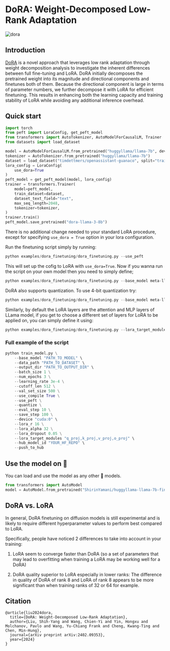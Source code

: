# DoRA: Weight-Decomposed Low-Rank Adaptation

![dora](https://i.ytimg.com/vi/m7KQdGSr0Dg/maxresdefault.jpg)


## Introduction
[DoRA](https://arxiv.org/abs/2402.09353) is a novel approach that leverages low rank adaptation through weight decomposition analysis to investigate the inherent differences between full fine-tuning and LoRA. DoRA initially decomposes the pretrained weight into its magnitude and directional components and finetunes both of them. Because the directional component is large in terms of parameter numbers, we further decompose it with LoRA for efficient finetuning. This results in enhancing both the learning capacity and training stability of LoRA while avoiding any additional inference overhead.

## Quick start
```python
import torch
from peft import LoraConfig, get_peft_model
from transformers import AutoTokenizer, AutoModelForCausalLM, Trainer
from datasets import load_dataset

model = AutoModelForCausalLM.from_pretrained("huggyllama/llama-7b", device_map="cuda") #default model is huggyllama/llama-7b
tokenizer = AutoTokenizer.from_pretrained("huggyllama/llama-7b")
dataset = load_dataset("timdettmers/openassistant-guanaco", split="train")
lora_config = LoraConfig(
    use_dora=True
)
peft_model = get_peft_model(model, lora_config)
trainer = transformers.Trainer(
    model=peft_model,
    train_dataset=dataset,
    dataset_text_field="text",
    max_seq_length=2048,
    tokenizer=tokenizer,
)
trainer.train()
peft_model.save_pretrained("dora-llama-3-8b")
```

There is no additional change needed to your standard LoRA procedure, except for specifying `use_dora = True` option in your lora configuration.


Run the finetuning script simply by running:
```python
python examples/dora_finetuning/dora_finetuning.py --use_peft
```
This will set up the cofig to LoRA with `use_dora=True`. Now if you wanna run the script on your own model then you need to simply define; 

```python
python examples/dora_finetuning/dora_finetuning.py --base_model meta-llama/Meta-Llama-3-8B --data_path timdettmers/openassistant-guanaco
```
DoRA also supports quantization. To use 4-bit quantization try:

```python
python examples/dora_finetuning/dora_finetuning.py --base_model meta-llama/Meta-Llama-3-8B --quantize
```

Similarly, by default the LoRA layers are the attention and MLP layers of LLama model, if you get to choose a different set of layers for LoRA to be applied on, you can simply define it using:
```python
python examples/dora_finetuning/dora_finetuning.py --lora_target_modules "q_proj,k_proj,v_proj,o_proj" 
```

### Full example of the script 
```python
python train_model.py \
    --base_model "PATH_TO_MODEL" \
    --data_path "PATH_TO_DATASET" \
    --output_dir "PATH_TO_OUTPUT_DIR" \
    --batch_size 1 \
    --num_epochs 3 \
    --learning_rate 3e-4 \
    --cutoff_len 512 \
    --val_set_size 500 \
    --use_compile True \
    --use_peft \
    --quantize \
    --eval_step 10 \
    --save_step 100 \
    --device "cuda:0" \
    --lora_r 16 \
    --lora_alpha 32 \
    --lora_dropout 0.05 \
    --lora_target_modules "q_proj,k_proj,v_proj,o_proj" \
    --hub_model_id "YOUR_HF_REPO" \
    --push_to_hub
```
## Use the model on 🤗
You can load and use the model as any other 🤗 models.
```python
from transformers import AutoModel
model = AutoModel.from_pretrained("ShirinYamani/huggyllama-llama-7b-finetuned")
```

## DoRA vs. LoRA
In general, DoRA finetuning on diffusion models is still experimental and is likely to require different hyperparameter values to perform best compared to LoRA.

Specifically, people have noticed 2 differences to take into account in your training:

1. LoRA seem to converge faster than DoRA (so a set of parameters that may lead to overfitting when training a LoRA may be working well for a DoRA)

2. DoRA quality superior to LoRA especially in lower ranks: The difference in quality of DoRA of rank 8 and LoRA of rank 8 appears to be more significant than when training ranks of 32 or 64 for example.


## Citation
```
@article{liu2024dora,
  title={DoRA: Weight-Decomposed Low-Rank Adaptation},
  author={Liu, Shih-Yang and Wang, Chien-Yi and Yin, Hongxu and Molchanov, Pavlo and Wang, Yu-Chiang Frank and Cheng, Kwang-Ting and Chen, Min-Hung},
  journal={arXiv preprint arXiv:2402.09353},
  year={2024}
}
```
